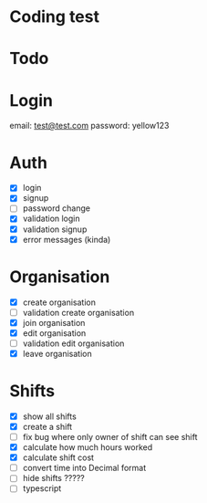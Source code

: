 # Coding test

# Todo

# Login 

email: test@test.com
password: yellow123

 # Auth
- [X] login 
- [X] signup
- [ ] password change
- [X] validation login
- [X] validation signup 
- [X] error messages (kinda)

 # Organisation
- [X] create organisation
- [ ] validation create organisation 
- [X] join organisation
- [X] edit organisation
- [ ] validation edit organisation 
- [X] leave organisation

 # Shifts
- [X] show all shifts 
- [X] create a shift
- [ ] fix bug where only owner of shift can see shift
- [X] calculate how much hours worked
- [X] calculate shift cost
- [ ] convert time into Decimal format 
- [ ] hide shifts ?????
- [ ] typescript